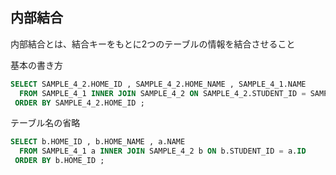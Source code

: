 ## 内部結合
内部結合とは、結合キーをもとに2つのテーブルの情報を結合させること

基本の書き方
```sql
SELECT SAMPLE_4_2.HOME_ID , SAMPLE_4_2.HOME_NAME , SAMPLE_4_1.NAME
  FROM SAMPLE_4_1 INNER JOIN SAMPLE_4_2 ON SAMPLE_4_2.STUDENT_ID = SAMPLE_4_1.ID
 ORDER BY SAMPLE_4_2.HOME_ID ;
```

テーブル名の省略
```sql
SELECT b.HOME_ID , b.HOME_NAME , a.NAME
  FROM SAMPLE_4_1 a INNER JOIN SAMPLE_4_2 b ON b.STUDENT_ID = a.ID
 ORDER BY b.HOME_ID ;
```